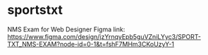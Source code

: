 # sportstxt
NMS Exam for Web Designer
Figma link: https://www.figma.com/design/jzYrnqyEpb5guVZniLYyc3/SPORT-TXT_NMS-EXAM?node-id=0-1&t=fshF7MHm3CKoUzyY-1
